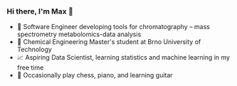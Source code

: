### Hi there, I'm Max 👋

- 🤖 Software Engineer developing tools for chromatography &ndash; mass spectrometry metabolomics-data analysis
- 🧪 Chemical Engineering Master's student at Brno University of Technology
- 📈 Aspiring Data Scientist, learning statistics and machine learning in my free time
- 🎹 Occasionally play chess, piano, and learning guitar

<!--
**maximskorik/maximskorik** is a ✨ _special_ ✨ repository because its `README.md` (this file) appears on your GitHub profile.

Here are some ideas to get you started:

- 🔭 I’m currently working on ...
- 🌱 I’m currently learning ...
- 👯 I’m looking to collaborate on ...
- 🤔 I’m looking for help with ...
- 💬 Ask me about ...
- 📫 How to reach me: ...
- 😄 Pronouns: ...
- ⚡ Fun fact: ...
-->
